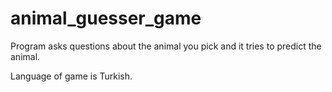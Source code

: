 # animal_guesser_game

Program asks questions about the animal you pick and it tries to predict the animal.

Language of game is Turkish.
